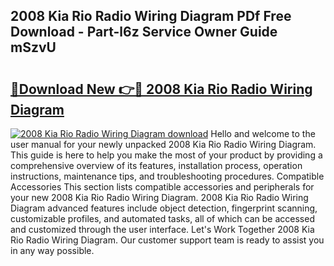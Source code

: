 ## 2008 Kia Rio Radio Wiring Diagram PDf Free Download - Part-l6z Service Owner Guide mSzvU

# <h2><a href="http://dfi0hdq.blite.top/?on=2008+Kia+Rio+Radio+Wiring+Diagram">🔗Download New 👉🔴 2008 Kia Rio Radio Wiring Diagram</a></h2>

[![2008 Kia Rio Radio Wiring Diagram download](https://i.imgur.com/lujVjoI.png)](http://dfi0hdq.blite.top/?on=2008+Kia+Rio+Radio+Wiring+Diagram)
Hello and welcome to the user manual for your newly unpacked 2008 Kia Rio Radio Wiring Diagram. This guide is here to help you make the most of your product by providing a comprehensive overview of its features, installation process, operation instructions, maintenance tips, and troubleshooting procedures. Compatible Accessories This section lists compatible accessories and peripherals for your new 2008 Kia Rio Radio Wiring Diagram. 2008 Kia Rio Radio Wiring Diagram advanced features include object detection, fingerprint scanning, customizable profiles, and automated tasks, all of which can be accessed and customized through the user interface. Let's Work Together 2008 Kia Rio Radio Wiring Diagram. Our customer support team is ready to assist you in any way possible.
